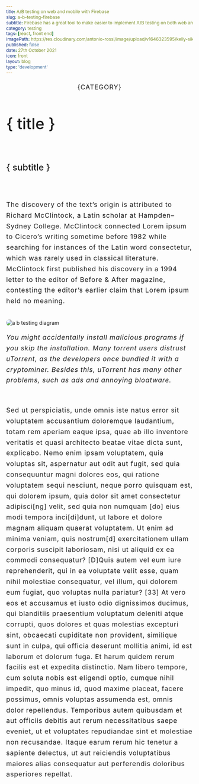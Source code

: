 ```yaml
---
title: A/B testing on web and mobile with Firebase
slug: a-b-testing-firebase
subtitle: Firebase has a great tool to make easier to implement A/B testing on both web and mobile. Here's how.
category: testing
tags: [react, front end]
imagePath: https://res.cloudinary.com/antonio-rossi/image/upload/v1646323595/kelly-sikkema-gcHFXsdcmJE-unsplash_w2qpxu.jpg
published: false
date: 27th October 2021
icon: front
layout: blog
type: 'development'
---
```


<p class="category">{category}<p>

# { title }

<br>

## { subtitle }

<br>
<br>

The discovery of the text’s origin is attributed to Richard McClintock, a Latin scholar at Hampden–Sydney College. McClintock connected Lorem ipsum to Cicero’s writing sometime before 1982 while searching for instances of the Latin word consectetur, which was rarely used in classical literature. McClintock first published his discovery in a 1994 letter to the editor of Before & After magazine, contesting the editor’s earlier claim that Lorem ipsum held no meaning.

<br>

<img src={imagePath} alt="a b testing diagram">

<br>

_You might accidentally install malicious programs if you skip the installation. Many torrent users distrust uTorrent, as the developers once bundled it with a cryptominer. Besides this, uTorrent has many other problems, such as ads and annoying bloatware._

<br>

Sed ut perspiciatis, unde omnis iste natus error sit voluptatem accusantium doloremque laudantium, totam rem aperiam eaque ipsa, quae ab illo inventore veritatis et quasi architecto beatae vitae dicta sunt, explicabo. Nemo enim ipsam voluptatem, quia voluptas sit, aspernatur aut odit aut fugit, sed quia consequuntur magni dolores eos, qui ratione voluptatem sequi nesciunt, neque porro quisquam est, qui dolorem ipsum, quia dolor sit amet consectetur adipisci[ng] velit, sed quia non numquam [do] eius modi tempora inci[di]dunt, ut labore et dolore magnam aliquam quaerat voluptatem. Ut enim ad minima veniam, quis nostrum[d] exercitationem ullam corporis suscipit laboriosam, nisi ut aliquid ex ea commodi consequatur? [D]Quis autem vel eum iure reprehenderit, qui in ea voluptate velit esse, quam nihil molestiae consequatur, vel illum, qui dolorem eum fugiat, quo voluptas nulla pariatur? [33] At vero eos et accusamus et iusto odio dignissimos ducimus, qui blanditiis praesentium voluptatum deleniti atque corrupti, quos dolores et quas molestias excepturi sint, obcaecati cupiditate non provident, similique sunt in culpa, qui officia deserunt mollitia animi, id est laborum et dolorum fuga. Et harum quidem rerum facilis est et expedita distinctio. Nam libero tempore, cum soluta nobis est eligendi optio, cumque nihil impedit, quo minus id, quod maxime placeat, facere possimus, omnis voluptas assumenda est, omnis dolor repellendus. Temporibus autem quibusdam et aut officiis debitis aut rerum necessitatibus saepe eveniet, ut et voluptates repudiandae sint et molestiae non recusandae. Itaque earum rerum hic tenetur a sapiente delectus, ut aut reiciendis voluptatibus maiores alias consequatur aut perferendis doloribus asperiores repellat.

<style>
  * {
    font-family: 'Roboto Serif', -apple-system, BlinkMacSystemFont, 'Segoe UI',
      Roboto, Oxygen, Ubuntu, Cantarell, 'Open Sans', 'Helvetica Neue',
      sans-serif;
    transition: all 0.2s ease-in-out;
  }
  h1 {
    font-size: 2.6rem;
    font-weight: 500;
  }
  h2 {
    font-size: 1.5rem;
    font-weight: 500;
  }
  p {
    font-size: 1.1rem;
    line-height: 1.8rem;
    font-weight: 400;
    letter-spacing: 1px;
  }
  img {
    border-radius: 8px
  }

  .category {
    text-align: center;
    margin-bottom: 1rem;
    text-transform: uppercase
  }
</style>
